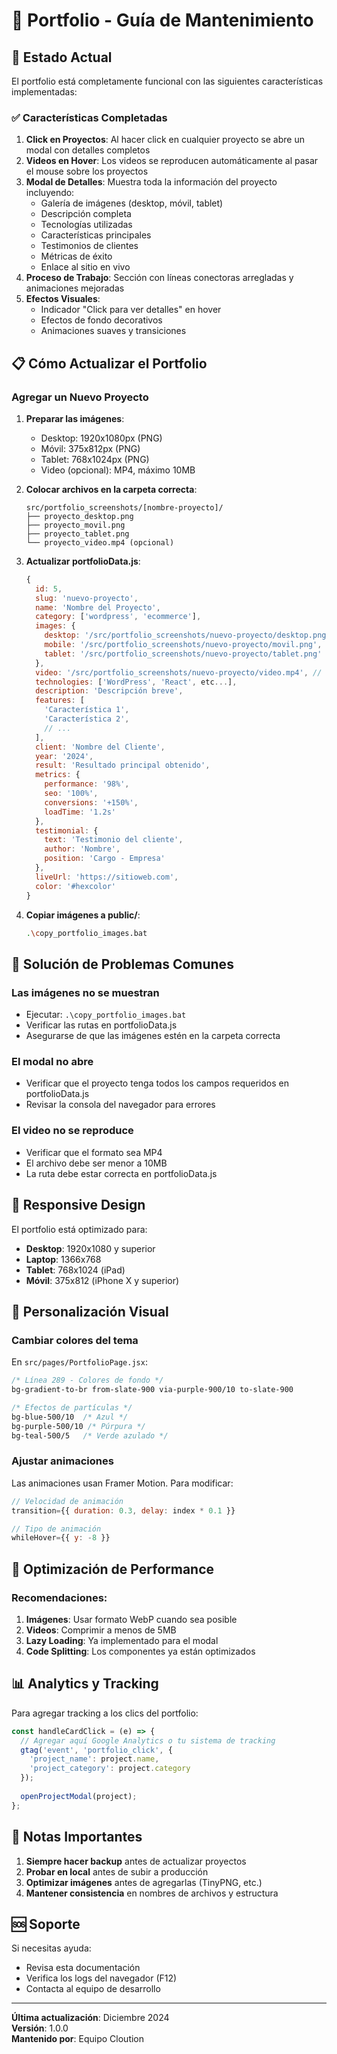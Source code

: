 # 📁 Portfolio - Guía de Mantenimiento

## 🚀 Estado Actual

El portfolio está completamente funcional con las siguientes características implementadas:

### ✅ Características Completadas

1. **Click en Proyectos**: Al hacer click en cualquier proyecto se abre un modal con detalles completos
2. **Videos en Hover**: Los videos se reproducen automáticamente al pasar el mouse sobre los proyectos
3. **Modal de Detalles**: Muestra toda la información del proyecto incluyendo:
   - Galería de imágenes (desktop, móvil, tablet)
   - Descripción completa
   - Tecnologías utilizadas
   - Características principales
   - Testimonios de clientes
   - Métricas de éxito
   - Enlace al sitio en vivo
4. **Proceso de Trabajo**: Sección con líneas conectoras arregladas y animaciones mejoradas
5. **Efectos Visuales**: 
   - Indicador "Click para ver detalles" en hover
   - Efectos de fondo decorativos
   - Animaciones suaves y transiciones

## 📋 Cómo Actualizar el Portfolio

### Agregar un Nuevo Proyecto

1. **Preparar las imágenes**:
   - Desktop: 1920x1080px (PNG)
   - Móvil: 375x812px (PNG)
   - Tablet: 768x1024px (PNG)
   - Video (opcional): MP4, máximo 10MB

2. **Colocar archivos en la carpeta correcta**:
   ```
   src/portfolio_screenshots/[nombre-proyecto]/
   ├── proyecto_desktop.png
   ├── proyecto_movil.png
   ├── proyecto_tablet.png
   └── proyecto_video.mp4 (opcional)
   ```

3. **Actualizar portfolioData.js**:
   ```javascript
   {
     id: 5,
     slug: 'nuevo-proyecto',
     name: 'Nombre del Proyecto',
     category: ['wordpress', 'ecommerce'],
     images: {
       desktop: '/src/portfolio_screenshots/nuevo-proyecto/desktop.png',
       mobile: '/src/portfolio_screenshots/nuevo-proyecto/movil.png',
       tablet: '/src/portfolio_screenshots/nuevo-proyecto/tablet.png'
     },
     video: '/src/portfolio_screenshots/nuevo-proyecto/video.mp4', // opcional
     technologies: ['WordPress', 'React', etc...],
     description: 'Descripción breve',
     features: [
       'Característica 1',
       'Característica 2',
       // ...
     ],
     client: 'Nombre del Cliente',
     year: '2024',
     result: 'Resultado principal obtenido',
     metrics: {
       performance: '98%',
       seo: '100%',
       conversions: '+150%',
       loadTime: '1.2s'
     },
     testimonial: {
       text: 'Testimonio del cliente',
       author: 'Nombre',
       position: 'Cargo - Empresa'
     },
     liveUrl: 'https://sitioweb.com',
     color: '#hexcolor'
   }
   ```

4. **Copiar imágenes a public/**:
   ```bash
   .\copy_portfolio_images.bat
   ```

## 🔧 Solución de Problemas Comunes

### Las imágenes no se muestran
- Ejecutar: `.\copy_portfolio_images.bat`
- Verificar las rutas en portfolioData.js
- Asegurarse de que las imágenes estén en la carpeta correcta

### El modal no abre
- Verificar que el proyecto tenga todos los campos requeridos en portfolioData.js
- Revisar la consola del navegador para errores

### El video no se reproduce
- Verificar que el formato sea MP4
- El archivo debe ser menor a 10MB
- La ruta debe estar correcta en portfolioData.js

## 📱 Responsive Design

El portfolio está optimizado para:
- **Desktop**: 1920x1080 y superior
- **Laptop**: 1366x768
- **Tablet**: 768x1024 (iPad)
- **Móvil**: 375x812 (iPhone X y superior)

## 🎨 Personalización Visual

### Cambiar colores del tema
En `src/pages/PortfolioPage.jsx`:
```css
/* Línea 289 - Colores de fondo */
bg-gradient-to-br from-slate-900 via-purple-900/10 to-slate-900

/* Efectos de partículas */
bg-blue-500/10  /* Azul */
bg-purple-500/10 /* Púrpura */
bg-teal-500/5   /* Verde azulado */
```

### Ajustar animaciones
Las animaciones usan Framer Motion. Para modificar:
```javascript
// Velocidad de animación
transition={{ duration: 0.3, delay: index * 0.1 }}

// Tipo de animación
whileHover={{ y: -8 }}
```

## 🚀 Optimización de Performance

### Recomendaciones:
1. **Imágenes**: Usar formato WebP cuando sea posible
2. **Videos**: Comprimir a menos de 5MB
3. **Lazy Loading**: Ya implementado para el modal
4. **Code Splitting**: Los componentes ya están optimizados

## 📊 Analytics y Tracking

Para agregar tracking a los clics del portfolio:
```javascript
const handleCardClick = (e) => {
  // Agregar aquí Google Analytics o tu sistema de tracking
  gtag('event', 'portfolio_click', {
    'project_name': project.name,
    'project_category': project.category
  });
  
  openProjectModal(project);
};
```

## 📝 Notas Importantes

1. **Siempre hacer backup** antes de actualizar proyectos
2. **Probar en local** antes de subir a producción
3. **Optimizar imágenes** antes de agregarlas (TinyPNG, etc.)
4. **Mantener consistencia** en nombres de archivos y estructura

## 🆘 Soporte

Si necesitas ayuda:
- Revisa esta documentación
- Verifica los logs del navegador (F12)
- Contacta al equipo de desarrollo

---

**Última actualización**: Diciembre 2024  
**Versión**: 1.0.0  
**Mantenido por**: Equipo Cloution
